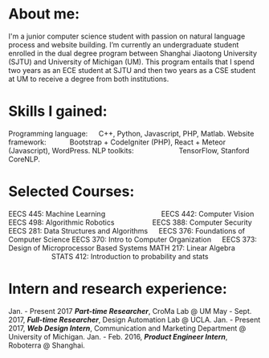 # About me:

I'm a junior computer science student with passion on natural language process and website building. I’m currently an undergraduate student enrolled in the dual degree program between Shanghai Jiaotong University (SJTU) and University of Michigan (UM). This program entails that I spend two years as an ECE student at SJTU and then two years as a CSE student at UM to receive a degree from both institutions.

# Skills I gained:

Programming language: &emsp; C++, Python, Javascript, PHP, Matlab.
Website framework: &emsp;&emsp; &ensp; Bootstrap + CodeIgniter (PHP), React + Meteor (Javascript), WordPress.
NLP toolkits: &emsp; &emsp; &emsp; &emsp; &emsp;TensorFlow, Stanford CoreNLP.

# Selected Courses:

EECS 445: Machine Learning &emsp; &emsp; &emsp; &emsp; &emsp; &emsp; EECS 442: Computer Vision
EECS 498: Algorithmic Robotics &emsp; &emsp; &emsp; &emsp; EECS 388: Computer Security
EECS 281: Data Structures and Algorithms &emsp;	EECS 376: Foundations of Computer Science
EECS 370: Intro to Computer Organization &emsp;	EECS 373: Design of Microprocessor Based Systems
MATH 217: Linear Algebra  &emsp; &emsp; &emsp; &emsp; &emsp; &emsp;&emsp;  STATS 412: Introduction to probability and stats




# Intern and research experience:

Jan. - Present 2017 ***Part-time Researcher***, CroMa Lab @ UM
May - Sept. 2017, ***Full-time Researcher***, Design Automation Lab @ UCLA. 
Jan. - Present 2017, ***Web Design Intern***, Communication and Marketing Department @ University of Michigan.
Jan. - Feb. 2016, ***Product Engineer Intern***, Roboterra @ Shanghai.

